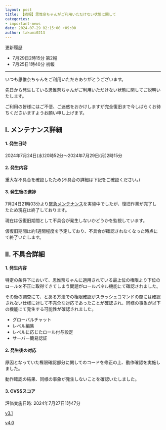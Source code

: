 ```yaml
---
layout: post
title: 【続報】思惟奈ちゃんがご利用いただけない状態に関して
categories:
- important-news
date: 2024-07-29 02:15:00 +09:00
author: takumi0213
---
```

更新履歴

- 7月29日2時15分 第2報
- 7月25日1時40分 初報

---

いつも思惟奈ちゃんをご利用いただきありがとうございます。

先日から発生している思惟奈ちゃんがご利用いただけない状態に関してご説明いたします。

ご利用の皆様にはご不便、ご迷惑をおかけしますが完全復旧まで今しばらくお待ちくださいますようお願い申し上げます。

## I. メンテナンス詳細

#### 1. 発生日時

2024年7月24日(水)20時52分～2024年7月29日(月)2時15分

#### 2. 発生内容

重大な不具合を確認したため(不具合の詳細は下記をご確認ください。)

#### 3. 発生後の進捗

7月24日21時03分より<a href="https://status.sina-chan.com/clyzsp3rq842853hyn3bz7pah2b" class="a-orange">緊急メンテナンス</a>を実施中でしたが、復旧作業が完了したため現在は終了しております。

現在は仮復旧期間として不具合が発生しないかどうかを監視しています。

仮復旧期間は約1週間程度を予定しており、不具合が確認されなくなった時点にて終了いたします。

## II. 不具合詳細

#### 1. 発生内容

特定の条件下において、思惟奈ちゃんに適用されている最上位の権限より下位のロールを不正に取得てきてしまう問題がロールパネル機能にて確認されました。

その後の調査にて、とある方法での権限確認がスラッシュコマンドの際には確認されない仕様に対して不完全な対応であったことが確認され、同様の事象が以下の機能にて発生する可能性が確認されました。

- グローバルチャット
- レベル編集
- レベルに応じたロール付与設定
- サーバー簡易認証

#### 2. 発生後の対応

原因となっていた権限確認部分に関してのコードを修正の上、動作確認を実施しました。

動作確認の結果、同様の事象が発生しないことを確認いたしました。

#### 3. CVSSスコア

評価実施日時: 2024年7月27日1時47分

<a href="https://jvndb.jvn.jp/cvss/ja/v31.html#CVSS:3.1/AV:N/AC:L/PR:N/UI:R/S:U/C:H/I:H/A:H/E:P/RL:T/RC:C" class="a-orange">v3.1</a>

<a href="https://jvnrss.ise.chuo-u.ac.jp/jtg/cvss/ja/CVSSv4.html#CVSS:4.0/AV:N/AC:L/AT:N/PR:N/UI:A/VC:H/VI:H/VA:H/SC:H/SI:H/SA:H/S:P/AU:Y/R:U/V:D/RE:M/U:Red" class="a-orange">v4.0</a>
